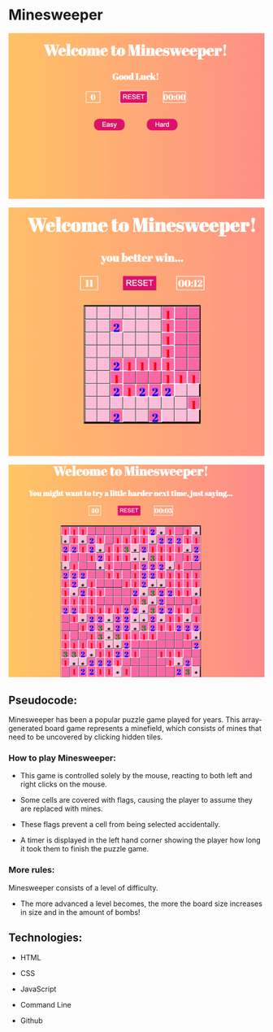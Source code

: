 # Minesweeper

![Main](/images/mainscreen.png)

![Easy](/images/easypic.png)

![Hard](/images/hardpic.png)

## Pseudocode:
Minesweeper has been a popular puzzle game played for years. This array-generated board game represents a minefield, which consists of mines that need to be uncovered by clicking hidden tiles.  

### How to play Minesweeper:

- This game is controlled solely by the mouse, reacting to both left and right clicks on the mouse. 

-   Some cells are covered with flags, causing the player to assume they are replaced with mines. 

-   These flags prevent a cell from being selected accidentally. 

-  A timer is displayed in the left hand corner showing the player how long it took them to finish the puzzle game. 

### More rules: 
Minesweeper consists of a level of difficulty. 

-  The more advanced a level becomes, the more the board size increases in size and in the amount of bombs! 

## Technologies:
- HTML 

- CSS 

- JavaScript

- Command Line

- Github 


